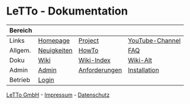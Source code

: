 # LeTTo - Dokumentation

| Bereich |                                            |                                                               |                                                             |
|---------|--------------------------------------------|---------------------------------------------------------------|-------------------------------------------------------------|
| Links   | [Homepage](https://letto.at/wordpress/)    | [Project](https://project.letto.at)                           | [YouTube-Channel](https://www.youtube.com/@letto-mint)      |
| Allgem. | [Neuigkeiten](./wiki/Neuigkeiten/index.md) | [HowTo](./howto/index.md)                                     | [FAQ](./wiki/FAQ/index.md)                                  |
| Doku    | [Wiki](./wiki/Hauptseite/index.md)         | [Wiki-Index](./wiki/index.md)                                 | [Wiki-Alt](https://wiki.letto.at/wiki/index.php/Hauptseite) |
| Admin   | [Admin](./howto/admin/index.md)            | [Anforderungen](./howto/admin/install/anforderungen/index.md) | [Installation](./howto/admin/install/index.md)              |    
| Betrieb | [Login](./howto/login/index.md)            |                                                               |                                                             |

[LeTTo GmbH](https://letto.at/) - [Impressum](https://letto.at/wordpress/impressum/) - [Datenschutz](https://letto.at/wordpress/datenschutz/)

